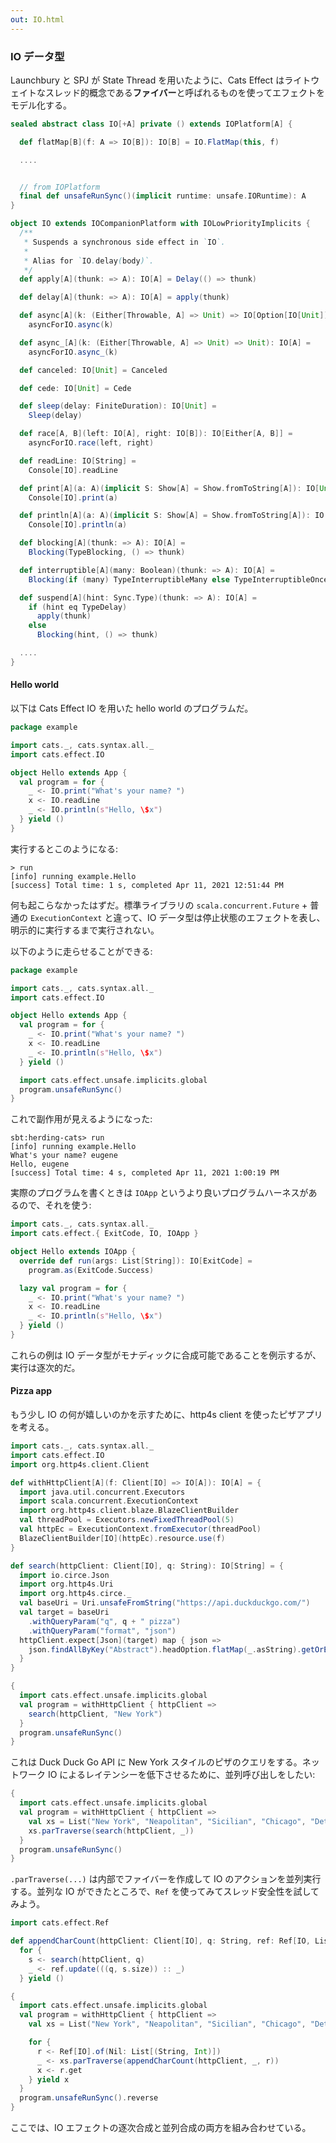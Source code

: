 ```yaml
---
out: IO.html
---
```


### IO データ型

Launchbury と SPJ が State Thread を用いたように、Cats Effect はライトウェイトなスレッド的概念である**ファイバー**と呼ばれるものを使ってエフェクトをモデル化する。

```scala
sealed abstract class IO[+A] private () extends IOPlatform[A] {

  def flatMap[B](f: A => IO[B]): IO[B] = IO.FlatMap(this, f)

  ....


  // from IOPlatform
  final def unsafeRunSync()(implicit runtime: unsafe.IORuntime): A
}

object IO extends IOCompanionPlatform with IOLowPriorityImplicits {
  /**
   * Suspends a synchronous side effect in `IO`.
   *
   * Alias for `IO.delay(body)`.
   */
  def apply[A](thunk: => A): IO[A] = Delay(() => thunk)

  def delay[A](thunk: => A): IO[A] = apply(thunk)

  def async[A](k: (Either[Throwable, A] => Unit) => IO[Option[IO[Unit]]]): IO[A] =
    asyncForIO.async(k)

  def async_[A](k: (Either[Throwable, A] => Unit) => Unit): IO[A] =
    asyncForIO.async_(k)

  def canceled: IO[Unit] = Canceled

  def cede: IO[Unit] = Cede

  def sleep(delay: FiniteDuration): IO[Unit] =
    Sleep(delay)

  def race[A, B](left: IO[A], right: IO[B]): IO[Either[A, B]] =
    asyncForIO.race(left, right)

  def readLine: IO[String] =
    Console[IO].readLine

  def print[A](a: A)(implicit S: Show[A] = Show.fromToString[A]): IO[Unit] =
    Console[IO].print(a)

  def println[A](a: A)(implicit S: Show[A] = Show.fromToString[A]): IO[Unit] =
    Console[IO].println(a)

  def blocking[A](thunk: => A): IO[A] =
    Blocking(TypeBlocking, () => thunk)

  def interruptible[A](many: Boolean)(thunk: => A): IO[A] =
    Blocking(if (many) TypeInterruptibleMany else TypeInterruptibleOnce, () => thunk)

  def suspend[A](hint: Sync.Type)(thunk: => A): IO[A] =
    if (hint eq TypeDelay)
      apply(thunk)
    else
      Blocking(hint, () => thunk)

  ....
}
```

#### Hello world

以下は Cats Effect IO を用いた hello world のプログラムだ。

```scala
package example

import cats._, cats.syntax.all._
import cats.effect.IO

object Hello extends App {
  val program = for {
    _ <- IO.print("What's your name? ")
    x <- IO.readLine
    _ <- IO.println(s"Hello, \$x")
  } yield ()
}
```

実行するとこのようになる:

```
> run
[info] running example.Hello
[success] Total time: 1 s, completed Apr 11, 2021 12:51:44 PM
```

何も起こらなかったはずだ。標準ライブラリの `scala.concurrent.Future` + 普通の `ExecutionContext` と違って、IO データ型は停止状態のエフェクトを表し、明示的に実行するまで実行されない。

以下のように走らせることができる:

```scala
package example

import cats._, cats.syntax.all._
import cats.effect.IO

object Hello extends App {
  val program = for {
    _ <- IO.print("What's your name? ")
    x <- IO.readLine
    _ <- IO.println(s"Hello, \$x")
  } yield ()

  import cats.effect.unsafe.implicits.global
  program.unsafeRunSync()
}
```

これで副作用が見えるようになった:

```
sbt:herding-cats> run
[info] running example.Hello
What's your name? eugene
Hello, eugene
[success] Total time: 4 s, completed Apr 11, 2021 1:00:19 PM
```

実際のプログラムを書くときは `IOApp` というより良いプログラムハーネスがあるので、それを使う:

```scala
import cats._, cats.syntax.all._
import cats.effect.{ ExitCode, IO, IOApp }

object Hello extends IOApp {
  override def run(args: List[String]): IO[ExitCode] =
    program.as(ExitCode.Success)

  lazy val program = for {
    _ <- IO.print("What's your name? ")
    x <- IO.readLine
    _ <- IO.println(s"Hello, \$x")
  } yield ()
}
```

これらの例は IO データ型がモナディックに合成可能であることを例示するが、実行は逐次的だ。

#### Pizza app

もう少し IO の何が嬉しいのかを示すために、http4s client を使ったピザアプリを考える。

```scala mdoc
import cats._, cats.syntax.all._
import cats.effect.IO
import org.http4s.client.Client

def withHttpClient[A](f: Client[IO] => IO[A]): IO[A] = {
  import java.util.concurrent.Executors
  import scala.concurrent.ExecutionContext
  import org.http4s.client.blaze.BlazeClientBuilder
  val threadPool = Executors.newFixedThreadPool(5)
  val httpEc = ExecutionContext.fromExecutor(threadPool)
  BlazeClientBuilder[IO](httpEc).resource.use(f)
}

def search(httpClient: Client[IO], q: String): IO[String] = {
  import io.circe.Json
  import org.http4s.Uri
  import org.http4s.circe._
  val baseUri = Uri.unsafeFromString("https://api.duckduckgo.com/")
  val target = baseUri
    .withQueryParam("q", q + " pizza")
    .withQueryParam("format", "json")
  httpClient.expect[Json](target) map { json =>
    json.findAllByKey("Abstract").headOption.flatMap(_.asString).getOrElse("")
  }
}

{
  import cats.effect.unsafe.implicits.global
  val program = withHttpClient { httpClient =>
    search(httpClient, "New York")
  }
  program.unsafeRunSync()
}
```

これは Duck Duck Go API に New York スタイルのピザのクエリをする。ネットワーク IO によるレイテンシーを低下させるために、並列呼び出しをしたい:

```scala mdoc
{
  import cats.effect.unsafe.implicits.global
  val program = withHttpClient { httpClient =>
    val xs = List("New York", "Neapolitan", "Sicilian", "Chicago", "Detroit", "London")
    xs.parTraverse(search(httpClient, _))
  }
  program.unsafeRunSync()
}
```

`.parTraverse(...)` は内部でファイバーを作成して IO のアクションを並列実行する。並列な IO ができたところで、`Ref` を使ってみてスレッド安全性を試してみよう。

```scala mdoc
import cats.effect.Ref

def appendCharCount(httpClient: Client[IO], q: String, ref: Ref[IO, List[(String, Int)]]): IO[Unit] =
  for {
    s <- search(httpClient, q)
    _ <- ref.update(((q, s.size)) :: _)
  } yield ()

{
  import cats.effect.unsafe.implicits.global
  val program = withHttpClient { httpClient =>
    val xs = List("New York", "Neapolitan", "Sicilian", "Chicago", "Detroit", "London")

    for {
      r <- Ref[IO].of(Nil: List[(String, Int)])
      _ <- xs.parTraverse(appendCharCount(httpClient, _, r))
      x <- r.get
    } yield x
  }
  program.unsafeRunSync().reverse
}
```

ここでは、IO エフェクトの逐次合成と並列合成の両方を組み合わせている。
